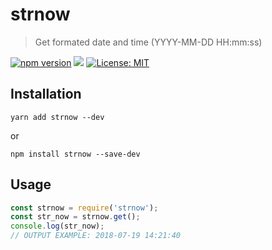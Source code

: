 # strnow

> Get formated date and time (YYYY-MM-DD HH:mm:ss)

[![npm version](https://badge.fury.io/js/strnow.svg)](https://badge.fury.io/js/strnow) [![](https://data.jsdelivr.com/v1/package/npm/strnow/badge)](https://www.jsdelivr.com/package/npm/strnow) [![License: MIT](https://img.shields.io/badge/License-MIT-yellow.svg)](https://opensource.org/licenses/MIT)


## Installation

`yarn add strnow --dev`

or

`npm install strnow --save-dev`

## Usage

```javascript
const strnow = require('strnow');
const str_now = strnow.get();
console.log(str_now);
// OUTPUT EXAMPLE: 2018-07-19 14:21:40
```
